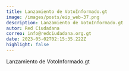 ```yaml
---
title: Lanzamiento de VotoInformado.gt
image: /images/posts/eip_web-37.png
description: Lanzamiento de VotoInformado.gt
autor: Red Ciudadana
correo: info@redciudadana.org.gt
date: 2023-05-02T02:15:35.222Z
highlight: false
---
```

Lanzamiento de VotoInformado.gt